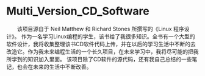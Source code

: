 # Multi_Version_CD_Software
　　该项目源自于 Neil Matthew 和 Richard Stones 所撰写的《Linux 程序设计》。
作为一名学习Linux编程的学生，该书给了我很多知识。全书有一个大型的软件设计，我将收集整理该书CD软件代码上传，并在以后的学习生活中不断的去改造它。作为我未来编程生活的一个长久项目，在未来学习中，我将尽可能的把我所学到的知识加入里面。
该项目除了CD软件的源代码，还有我自己总结的一些笔记，也会在未来的生活中不断改善。
